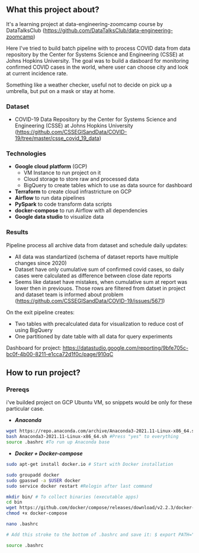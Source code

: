 ## What this project about? 
It's a learning project at data-engineering-zoomcamp course by DataTalksClub (https://github.com/DataTalksClub/data-engineering-zoomcamp)

Here I've tried to build batch pipeline with to process COVID data from data repository by the Center for Systems Science and Engineering (CSSE) at Johns Hopkins University. The goal was to build a dasboard for monitoring confirmed COVID cases in the world, where user can choose city and look at current incidence rate.

Something like a weather checker, useful not to decide on pick up a umbrella, but put on a mask or stay at home.

### Dataset
- COVID-19 Data Repository by the Center for Systems Science and Engineering (CSSE) at Johns Hopkins University (https://github.com/CSSEGISandData/COVID-19/tree/master/csse_covid_19_data)

### Technologies
- **Google cloud platform** (GCP)
  - VM Instance to run project on it
  - Cloud storage to store raw and processed data
  - BigQuery to create tables which to use as data source for dashboard 
- **Terraform** to create cloud infrastricture on GCP
- **Airflow** to run data pipelines 
- **PySpark** to code transform data scripts 
- **docker-compose** to run Airflow with all dependencies
- **Google data studio** to visualize data 

### Results 
Pipeline process all archive data from dataset and schedule daily updates: 
- All data was standartized (schema of dataset reports have multiple changes since 2020)
- Dataset have only cumulative sum of confirmed covid cases, so daily cases were calculated as difference between close date reports
- Seems like dataset have mistakes, when cumulative sum at report was lower then in previouos. Those rows are filtered from datset in project and dataset team is informed about problem (https://github.com/CSSEGISandData/COVID-19/issues/5671)
 
On the exit pipeline creates:
- Two tables with precalculated data for visualization to reduce cost of using BigQuery
- One partitioned by date table with all data for query experiments

Dashboard for project: https://datastudio.google.com/reporting/9bfe705c-bc0f-4b00-8211-e1cca72d1f0c/page/910qC

## How to run project? 

### Prereqs
i've builded project on GCP Ubuntu VM, so snippets would be only for these particular case.

- ***Anaconda***
```bash 
wget https://repo.anaconda.com/archive/Anaconda3-2021.11-Linux-x86_64.sh #Check for newer release
bash Anaconda3-2021.11-Linux-x86_64.sh #Press "yes" to everything
source .bashrc #To run up Anaconda base
```
- ***Docker + Docker-compose***
```bash
sudo apt-get install docker.io # Start with Docker installation

sudo groupadd docker
sudo gpasswd -a $USER docker
sudo service docker restart #Relogin after last command
```
```bash
mkdir bin/ # To collect binaries (executable apps)
cd bin
wget https://github.com/docker/compose/releases/download/v2.2.3/docker-compose-linux-x86_64 -O docker-compose
chmod +x docker-compose

nano .bashrc

# Add this stroke to the bottom of .bashrc and save it: $ export PATH="${HOME}/bin:${PATH}"

source .bashrc
```

